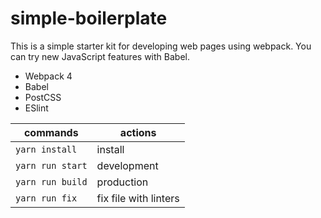 # simple-boilerplate


This is a simple starter kit for developing web pages using webpack. 
You can try new JavaScript features with Babel. 

- Webpack 4
- Babel
- PostCSS
- ESlint

| commands         | actions               |
| ---------------- | --------------------- |
| `yarn install`   | install               |
| `yarn run start` | development           |
| `yarn run build` | production            |
| `yarn run fix`   | fix file with linters |
